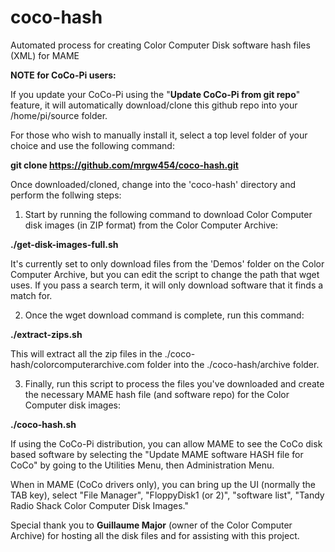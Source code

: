 # coco-hash
Automated process for creating Color Computer Disk software hash files (XML) for MAME

**NOTE for CoCo-Pi users:**

If you update your CoCo-Pi using the "**Update CoCo-Pi from git repo**" feature, it will automatically download/clone this github repo into your /home/pi/source folder.

For those who wish to manually install it, select a top level folder of your choice and use the following command:

**git clone https://github.com/mrgw454/coco-hash.git**


Once downloaded/cloned, change into the 'coco-hash' directory and perform the follwing steps:

1. Start by running the following command to download Color Computer disk images (in ZIP format) from the Color Computer Archive: 
  
  **./get-disk-images-full.sh**
  
  It's currently set to only download files from the 'Demos' folder on the Color Computer Archive, but you can edit the script to change the path that wget uses.  If you pass a search term, it will only download software that it finds a match for.


2. Once the wget download command is complete, run this command:

  **./extract-zips.sh**
  
  This will extract all the zip files in the ./coco-hash/colorcomputerarchive.com folder into the ./coco-hash/archive folder.


3. Finally, run this script to process the files you've downloaded and create the necessary MAME hash file (and software repo) for the Color Computer disk images:

  **./coco-hash.sh**
  
  
If using the CoCo-Pi distribution, you can allow MAME to see the CoCo disk based software by selecting the "Update MAME software HASH file for CoCo"
by going to the Utilities Menu, then Administration Menu.

When in MAME (CoCo drivers only), you can bring up the UI (normally the TAB key), select "File Manager", "FloppyDisk1 (or 2)", "software list", "Tandy Radio Shack Color Computer Disk Images."



Special thank you to **Guillaume Major** (owner of the Color Computer Archive) for hosting all the disk files and for assisting with this project.
